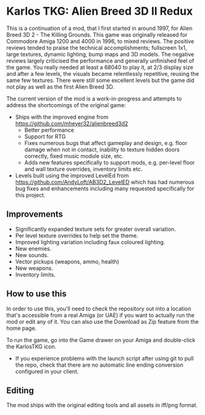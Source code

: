 # Karlos TKG: Alien Breed 3D II Redux

This is a continuation of a mod, that I first started in around 1997, for Alien Breed 3D 2 - The Killing Grounds. This game was originally released for Commodore Amiga 1200 and 4000 in 1996, to mixed reviews. The positive reviews tended to praise the technical accomplishments; fullscreen 1x1, large textures, dynamic lighting, bump maps and 3D models. The negative reviews largely criticised the performance and generally unfinished feel of the game. You really needed at least a 68040 to play it, at 2/3 display size and after a few levels, the visuals became relentlessly repetitive, reusing the same few textures. There were still some excellent levels but the game did not play as well as the first Alien Breed 3D.

The current version of the mod is a work-in-progress and attempts to address the shortcomings of the original game:
- Ships with the improved engine from https://github.com/mheyer32/alienbreed3d2
    - Better performance
    - Support for RTG
    - Fixes numerous bugs that affect gameplay and design, e.g. floor damage when not in contact, inability to texture hidden doors correctly, fixed music module size, etc.
    - Adds new features specifically to support mods, e.g. per-level floor and wall texture overrides, inventory limits etc.
- Levels built using the improved LevelEd from https://github.com/AndyLoft/AB3D2_LevelED which has had numerous bug fixes and enhancements including many requested specifically for this project.

## Improvements
- Significantly expanded texture sets for greater overall variation.
- Per level texture overrides to help set the theme.
- Improved lighting variation including faux coloured lighting.
- New enemies.
- New sounds.
- Vector pickups (weapons, ammo, health)
- New weapons.
- Inventory limits.

## How to use this
In order to use this, you'll need to check the repository out into a location that's accessible from a real Amiga (or UAE) if you want to actually run the mod or edit any of it. You can also use the Download as Zip feature from the home page.

To run the game, go into the Game drawer on your Amiga and double-click the KarlosTKG icon.
- If you experience problems with the launch script after using git to pull the repo, check that there are no automatic line ending conversion configured in your client.

## Editing
The mod ships with the original editing tools and all assets in iff/png format.

